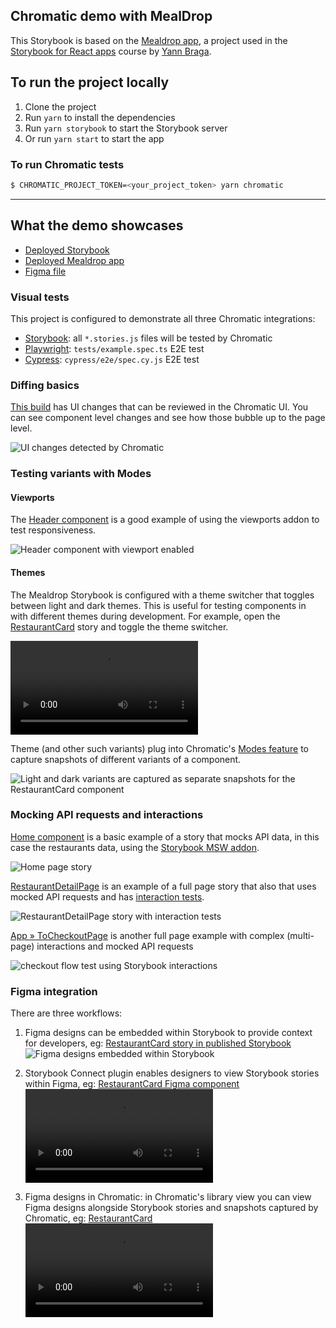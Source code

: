 ## Chromatic demo with MealDrop

This Storybook is based on the [Mealdrop app](https://github.com/yannbf/mealdrop), a project used in the [Storybook for React apps](https://www.newline.co/courses/storybook-for-react-apps) course by [Yann Braga](https://twitter.com/yannbf).

## To run the project locally

1. Clone the project
2. Run `yarn` to install the dependencies
3. Run `yarn storybook` to start the Storybook server
4. Or run `yarn start` to start the app

### To run Chromatic tests

```bash
$ CHROMATIC_PROJECT_TOKEN=<your_project_token> yarn chromatic
```

---

## What the demo showcases

- [Deployed Storybook](https://main--665a454c207e6c8e7fea1174.chromatic.com/)
- [Deployed Mealdrop app](https://mealdrop.vercel.app/)
- [Figma file](https://www.figma.com/design/JHymAhlkm3qUEjy360dL8k/Mealdrop-for-demo?node-id=1091-2985&m=dev)

### Visual tests

This project is configured to demonstrate all three Chromatic integrations:

- [Storybook](https://www.chromatic.com/docs/storybook/): all `*.stories.js` files will be tested by Chromatic
- [Playwright](https://www.chromatic.com/docs/playwright/): `tests/example.spec.ts` E2E test
- [Cypress](https://www.chromatic.com/docs/cypress/): `cypress/e2e/spec.cy.js` E2E test

### Diffing basics

[This build](https://www.chromatic.com/build?appId=665a454c207e6c8e7fea1174&number=12) has UI changes that can be reviewed in the Chromatic UI. You can see component level changes and see how those bubble up to the page level.

![UI changes detected by Chromatic](.github/media/ui-changes.png)

### Testing variants with Modes

#### Viewports

The [Header component](https://main--665a454c207e6c8e7fea1174.chromatic.com/?path=/story/components-header--default) is a good example of using the viewports addon to test responsiveness.

![Header component with viewport enabled](.github/media/viewports.png)

#### Themes

The Mealdrop Storybook is configured with a theme switcher that toggles between light and dark themes. This is useful for testing components in with different themes during development. For example, open the [RestaurantCard](https://main--665a454c207e6c8e7fea1174.chromatic.com/?path=/story/components-restaurantcard--default) story and toggle the theme switcher.

<video src="https://github.com/chromaui-demo/mealdrop-demo/assets/42671/ce671c7a-fe43-4b82-a4b9-df32de166f45"></video>

Theme (and other such variants) plug into Chromatic's [Modes feature](https://www.chromatic.com/docs/modes/) to capture snapshots of different variants of a component.

![Light and dark variants are captured as separate snapshots for the RestaurantCard component](.github/media/modes.png)

### Mocking API requests and interactions

[Home component](https://main--665a454c207e6c8e7fea1174.chromatic.com/?path=/story/userflows-app--home) is a basic example of a story that mocks API data, in this case the restaurants data, using the [Storybook MSW addon](https://storybook.js.org/docs/writing-stories/mocking-network-requests#set-up-the-msw-addon).

![Home page story](.github/media/home-with-mock-api.png)

[RestaurantDetailPage](https://main--665a454c207e6c8e7fea1174.chromatic.com/?path=/story/pages-restaurantdetailpage--with-modal-open) is an example of a full page story that also that uses mocked API requests and has [interaction tests](https://www.chromatic.com/docs/interactions/).

![RestaurantDetailPage story with interaction tests](.github/media/interactions.png)

[App » ToCheckoutPage](https://main--665a454c207e6c8e7fea1174.chromatic.com/?path=/story/userflows-app--to-checkout-page) is another full page example with complex (multi-page) interactions and mocked API requests

![checkout flow test using Storybook interactions](.github/media/checkout-test.png)

### Figma integration

There are three workflows:

1. Figma designs can be embedded within Storybook to provide context for developers, eg: [RestaurantCard story in published Storybook](https://main--665a454c207e6c8e7fea1174.chromatic.com/?path=/story/components-restaurantcard--default)
   ![Figma designs embedded within Storybook](.github/media/figma-in-storybook.png)

2. Storybook Connect plugin enables designers to view Storybook stories within Figma, eg: [RestaurantCard Figma component](https://www.figma.com/design/JHymAhlkm3qUEjy360dL8k/Mealdrop-for-demo?node-id=1091-2985&m=dev)
   <video src="https://github.com/chromaui-demo/mealdrop-demo/assets/42671/4664a74f-efd9-4a75-8454-0a82276bb5a8"></video>

3. Figma designs in Chromatic: in Chromatic's library view you can view Figma designs alongside Storybook stories and snapshots captured by Chromatic, eg: [RestaurantCard](https://www.chromatic.com/component?appId=665a454c207e6c8e7fea1174&csfId=components-restaurantcard--default&buildNumber=5&k=665dff72d4b0e5916b350a46-dark-designs-true&h=43&b=-6)
   <video src="https://github.com/chromaui-demo/mealdrop-demo/assets/42671/63bb41f5-a53b-4e85-a18b-42e6d57f0bd7"></video>
